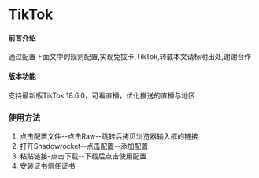 # TikTok

#### 前言介绍
通过配置下面文中的规则配置,实现免拔卡,TikTok,转载本文请标明出处,谢谢合作


#### 版本功能
支持最新版TikTok 18.6.0，可看直播，优化推送的直播与地区


### 使用方法

1.  点击配置文件--点击Raw--跳转后拷贝浏览器输入框的链接
2.  打开Shadowrocket--点击配置--添加配置
3.  粘贴链接-点击下载--下载后点击使用配置
4.  安装证书信任证书

